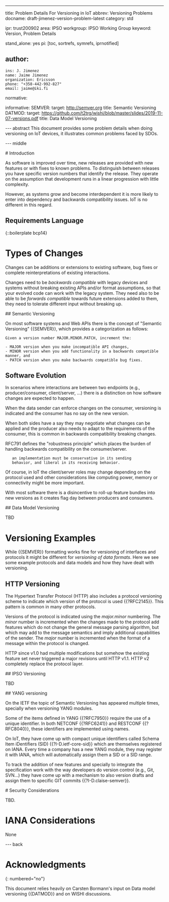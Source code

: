 ---
title: Problem Details For Versioning in IoT
abbrev: Versioning Problems
docname: draft-jimenez-version-problem-latest
category: std

ipr: trust200902
area: IPSO
workgroup: IPSO Working Group
keyword: Version, Problem Details

stand_alone: yes
pi: [toc, sortrefs, symrefs, iprnotified]

author:
 -
    ins: J. Jimenez
    name: Jaime Jimenez
    organization: Ericsson
    phone: "+358-442-992-827"
    email: jaime@iki.fi

normative:

informative:
  SEMVER:
   target: http://semver.org
   title: Semantic Versioning
  DATMOD:
   target: https://github.com/t2trg/wishi/blob/master/slides/2019-11-07-versions.pdf
   title: Data Model Versioning

--- abstract
This document provides some problem details when doing versioning on IoT devices, it illustrates common problems faced by SDOs.

--- middle

# Introduction

As software is improved over time, new releases are provided with new features or with fixes to known problems. To distinguish between releases you have specific version numbers that identify the release. They operate on the assumption that development runs in a linear progression with little complexity.

However, as systems grow and become interdependent it is more likely to enter into dependency and backwards compatibility issues. IoT is no different in this regard.

## Requirements Language

{::boilerplate bcp14}

# Types of Changes

Changes can be additions or extensions to existing software, bug fixes or complete reinterpretations of existing interactions.

Changes need to be *backwards compatible* with legacy devices and systems without breaking existing APIs and/or format assumptions, so that your evolved code can work with the legacy system. They need also to be able to be *forwards compatible* towards future extensions added to them, they need to tolerate different input without breaking up.

## Semantic Versioning

On most software systems and Web APIs there is the concept of "Semantic Versioning" {{SEMVER}}, which provides a categorization as follows:  

~~~
Given a version number MAJOR.MINOR.PATCH, increment the:

- MAJOR version when you make incompatible API changes,
- MINOR version when you add functionality in a backwards compatible manner, and
- PATCH version when you make backwards compatible bug fixes.
~~~

## Software Evolution

In scenarios where interactions are between two endpoints (e.g., producer/consumer, client/server, ...) there is a distinction on how software changes are expected to happen.

When the data sender can enforce changes on the consumer, versioning is indicated and the consumer has no say on the new version.

When both sides have a say they may negotiate what changes can be applied and the producer also needs to adapt to the requirements of the consumer, this is common in backwards compatibility breaking changes.  

RFC791 defines the "robustness principle" which places the burden of handling backwards compatibility on the consumer/server.

~~~
   an implementation must be conservative in its sending
   behavior, and liberal in its receiving behavior.
~~~

Of course, in IoT the client/server roles may change depending on the protocol used and other considerations like computing power, memory or connectivity might be more important.

With most software there is a disincentive to roll-up feature bundles into new versions as it creates flag day between producers and consumers.

## Data Model Versioning

TBD


# Versioning Examples 

While {{SEMVER}} formatting works fine for versioning of interfaces and protocols it might be different for *versioning of data formats*. Here we see some example protocols and data models and how they have dealt with versioning.

## HTTP Versioning

The Hypertext Transfer Protocol (HTTP) also includes a protocol versioning scheme to indicate which version of the protocol is used {{?RFC2145}}. This pattern is common in many other protocols.

Versions of the protocol is indicated using the *major.minor* numbering. The *minor* number is incremented when the changes made to the protocol add features which do not change the general message parsing algorithm, but which may add to the message semantics and imply additional capabilities of the sender. The *major* number is incremented when the format of a message within the protocol is changed.

HTTP since v1.0 had multiple modifications but somehow the existing feature set never triggered a major revisions until HTTP v1.1. HTTP v2 completely replace the protocol layer.

## IPSO Versioning

TBD 

## YANG versioning

On the IETF the topic of Semantic Versioning has appeared multiple times, specially when versioning YANG modules.

Some of the items defined in YANG {{?RFC7950}} require the use of a unique identifier.  In both NETCONF {{?RFC6241}} and RESTCONF {{?RFC8040}}, these identifiers are implemented using names.  

On IoT, they have come up with compact unique identifiers called Schema Item iDentifiers (SID) {{?I-D.ietf-core-sid}} which are themselves registered on IANA. Every time a company has a new YANG module, they may register it with IANA, which will automatically assign them a SID or a SID range.

To track the addition of new features and specially to integrate the specification work with the way developers do version control (e.g., Git, SVN...) they have come up with a mechanism to also version drafts and assign them to specific GIT commits {{?I-D.claise-semver}}.

# Security Considerations

TBD.

# IANA Considerations

None

--- back

# Acknowledgments
{: numbered="no"}

This document relies heavily on Carsten Bormann's input on Data model versioning {{DATMOD}} and on WISHI discussions.